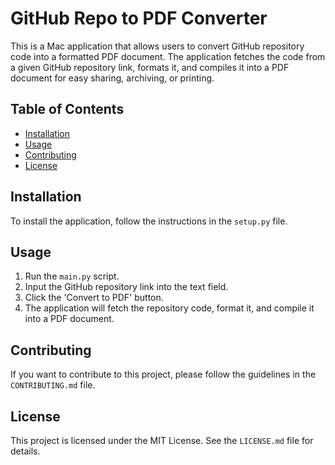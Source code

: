 # GitHub Repo to PDF Converter

This is a Mac application that allows users to convert GitHub repository code into a formatted PDF document. The application fetches the code from a given GitHub repository link, formats it, and compiles it into a PDF document for easy sharing, archiving, or printing.

## Table of Contents

- [Installation](#installation)
- [Usage](#usage)
- [Contributing](#contributing)
- [License](#license)

## Installation

To install the application, follow the instructions in the `setup.py` file.

## Usage

1. Run the `main.py` script.
2. Input the GitHub repository link into the text field.
3. Click the 'Convert to PDF' button.
4. The application will fetch the repository code, format it, and compile it into a PDF document.

## Contributing

If you want to contribute to this project, please follow the guidelines in the `CONTRIBUTING.md` file.

## License

This project is licensed under the MIT License. See the `LICENSE.md` file for details.
